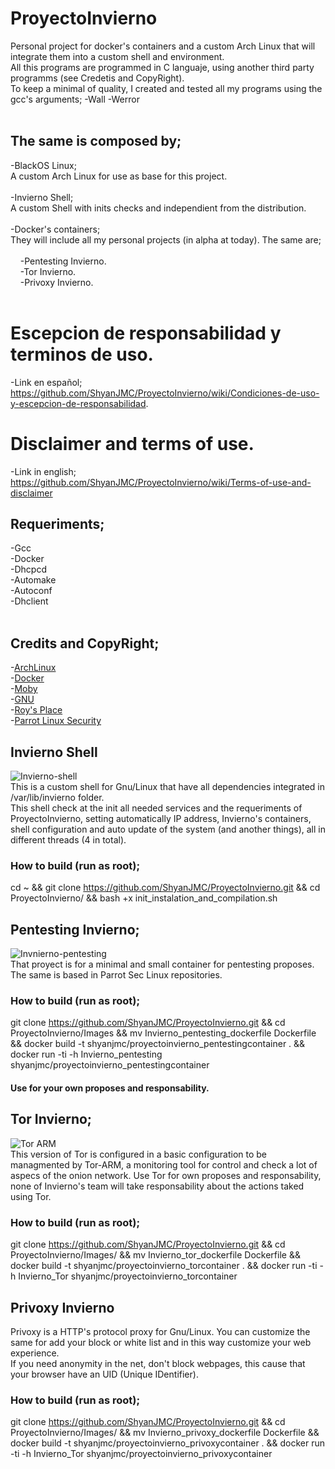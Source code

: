 # ProyectoInvierno
Personal project for docker's containers and a custom Arch Linux that will integrate them into a custom shell and environment. <br />
All this programs are programmed in C languaje, using another third party programms (see Credetis and CopyRight).<br />
To keep a minimal of quality, I created and tested all my programs using the gcc's arguments; -Wall -Werror <br>
<br />

## The same is composed by;
-BlackOS Linux; <br /> A custom Arch Linux for use as base for this project. <br /><br />
-Invierno Shell; <br /> A custom Shell with inits checks and independient from the distribution.<br /><br />
-Docker's containers; <br /> They will include all my personal projects (in alpha at today). The same are; <br /><br />
 &nbsp;&nbsp;&nbsp; -Pentesting Invierno. <br />
 &nbsp;&nbsp;&nbsp; -Tor Invierno. <br />
 &nbsp;&nbsp;&nbsp; -Privoxy Invierno. <br/><br />

# Escepcion de responsabilidad y terminos de uso.
-Link en español; <br />
https://github.com/ShyanJMC/ProyectoInvierno/wiki/Condiciones-de-uso-y-escepcion-de-responsabilidad.
 
# Disclaimer and terms of use.
-Link in english; <br />
https://github.com/ShyanJMC/ProyectoInvierno/wiki/Terms-of-use-and-disclaimer

## Requeriments;
-Gcc <br />
-Docker <br />
-Dhcpcd <br />
-Automake <br />
-Autoconf <br />
-Dhclient <br /><br />
## Credits and CopyRight;
-[ArchLinux](https://www.archlinux.org/)<br />
-[Docker](https://www.docker.com/) <br />
-[Moby](https://mobyproject.org/) <br />
-[GNU](https://www.gnu.org/)<br />
-[Roy's Place](https://roy.marples.name/)<br />
-[Parrot Linux Security](https://www.parrotsec.org/)<br />

## Invierno Shell
![Invierno-shell](https://github.com/ShyanJMC/ProyectoInvierno/blob/master/screenshots/Invierno_shell_screenshot.png) <br />
This is a custom shell for Gnu/Linux that have all dependencies integrated in /var/lib/invierno folder.<br />
This shell check at the init all needed services and the requeriments of ProyectoInvierno, setting automatically IP address, Invierno's containers, shell configuration and auto update of the system (and another things), all in different threads (4 in total).<br />

### How to build (run as root); <br />
cd ~ && git clone https://github.com/ShyanJMC/ProyectoInvierno.git && cd ProyectoInvierno/ && bash +x init_instalation_and_compilation.sh
<br />
## Pentesting Invierno;
![Invnierno-pentesting](https://github.com/ShyanJMC/ProyectoInvierno/blob/master/screenshots/Screenshot2.png) <br />
That proyect is for a minimal and small container for pentesting proposes. <br />
The same is based in Parrot Sec Linux repositories. <br />

### How to build (run as root); <br />
git clone https://github.com/ShyanJMC/ProyectoInvierno.git && cd ProyectoInvierno/Images && mv Invierno_pentesting_dockerfile Dockerfile && docker build -t shyanjmc/proyectoinvierno_pentestingcontainer . && docker run -ti -h Invierno_pentesting shyanjmc/proyectoinvierno_pentestingcontainer <br />
#### Use for your own proposes and responsability.<br />

## Tor Invierno;
![Tor ARM](https://github.com/ShyanJMC/ProyectoInvierno/blob/master/screenshots/Screenshot.png) <br />
This version of Tor is configured in a basic configuration to be managmented by Tor-ARM, a monitoring tool for control and check a lot of aspecs of the onion network.
Use Tor for own proposes and responsability, none of Invierno's team will take responsability about the actions taked using Tor.

### How to build (run as root); <br />
git clone https://github.com/ShyanJMC/ProyectoInvierno.git && cd ProyectoInvierno/Images/ && mv Invierno_tor_dockerfile Dockerfile && docker build -t shyanjmc/proyectoinvierno_torcontainer . && docker run -ti -h Invierno_Tor shyanjmc/proyectoinvierno_torcontainer <br />

## Privoxy Invierno
Privoxy is a HTTP's protocol proxy for Gnu/Linux. You can customize the same for add your block or white list and in this way customize your web experience.<br />
If you need anonymity in the net, don't block webpages, this cause that your browser have an UID (Unique IDentifier).

### How to build (run as root); <br />
git clone https://github.com/ShyanJMC/ProyectoInvierno.git && cd ProyectoInvierno/Images/ && mv Invierno_privoxy_dockerfile Dockerfile && docker build -t shyanjmc/proyectoinvierno_privoxycontainer . && docker run -ti -h Invierno_Tor shyanjmc/proyectoinvierno_privoxycontainer <br />
